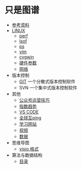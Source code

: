 # 只是图谱

* [参考资料](./doc/other/ref.md)
* [LINUX](./doc/linux)
    - [perf](./doc/linux/lsof.md) 
    - [lsof](./doc/linux/lsof.md)
    - [ps](./doc/linux/ps.md)
    - [vim](./doc/linux/vim.md)
    - [cygwin](./doc/linux/cygwin.doc)
    - [硬件参数](./doc/linux/latency.md)
    - [网络](./doc/linux/net.md)
* 版本控制  
    - [GIT](./doc/revisionControl/git/readme.md) 一个分散式版本控制软件  
    - SVN 一个集中式版本控制软件  
* 其他  
    - [公众号运营技巧](./doc/other/weixin_skill.md)    
    - [指数趋势](./doc/other/trends.md)  
    - [VS CODE](./doc/other/visual_studio_code.md)
    - [全球互ping](./doc/other/global_ping_statistics.md)
    - [学习网站](./doc/other/study.md)
    - [视频](./doc/other/video.md)
    - [数据](./doc/other/data.md)
* 思维导图
    - [visio 格式](./doc/other/mind.md)
* 算法与数据结构
    - [目录](./doc/datastruct/menu.md)
